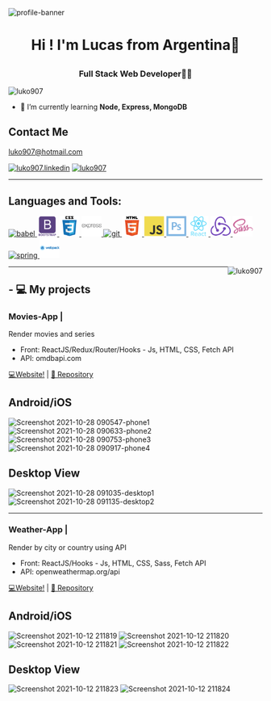 ![profile-banner](https://user-images.githubusercontent.com/48270029/137372452-e68a0299-63da-4e4a-9862-67e08fce402e.png)

###

<h1 align="center">Hi ! I'm Lucas from Argentina👋 </h1>

## <h3 align="center">Full Stack Web Developer🚀🚀</h3>

<p align="left"> <img src="https://komarev.com/ghpvc/?username=luko907&label=Profile%20views&color=0e75b6&style=flat" alt="luko907" /> </p>

- 🌱 I’m currently learning **Node, Express, MongoDB**

## Contact Me

luko907@hotmail.com

<p align="left">
<a href="https://www.linkedin.com/in/lucas-kochjs/" target="blank"><img align="center" src="https://raw.githubusercontent.com/rahuldkjain/github-profile-readme-generator/master/src/images/icons/Social/linked-in-alt.svg" alt="luko907.linkedin" height="30" width="40" /></a>
<a href="https://www.facebook.com/LucassKoch/" target="blank"><img align="center" src="https://raw.githubusercontent.com/rahuldkjain/github-profile-readme-generator/master/src/images/icons/Social/facebook.svg" alt="luko907" height="30" width="40" /></a>
</p>

---

## Languages and Tools:

<p align="left"> <a href="https://babeljs.io/" target="_blank"> <img src="https://www.vectorlogo.zone/logos/babeljs/babeljs-icon.svg" alt="babel" width="40" height="40"/> </a> <a href="https://getbootstrap.com" target="_blank"> <img src="https://raw.githubusercontent.com/devicons/devicon/master/icons/bootstrap/bootstrap-plain-wordmark.svg" alt="bootstrap" width="40" height="40"/> </a> <a href="https://www.w3schools.com/css/" target="_blank"> <img src="https://raw.githubusercontent.com/devicons/devicon/master/icons/css3/css3-original-wordmark.svg" alt="css3" width="40" height="40"/> </a> <a href="https://expressjs.com" target="_blank"> <img src="https://raw.githubusercontent.com/devicons/devicon/master/icons/express/express-original-wordmark.svg" alt="express" width="40" height="40"/> </a> <a href="https://git-scm.com/" target="_blank"> <img src="https://www.vectorlogo.zone/logos/git-scm/git-scm-icon.svg" alt="git" width="40" height="40"/> </a> <a href="https://www.w3.org/html/" target="_blank"> <img src="https://raw.githubusercontent.com/devicons/devicon/master/icons/html5/html5-original-wordmark.svg" alt="html5" width="40" height="40"/> </a> <a href="https://developer.mozilla.org/en-US/docs/Web/JavaScript" target="_blank"> <img src="https://raw.githubusercontent.com/devicons/devicon/master/icons/javascript/javascript-original.svg" alt="javascript" width="40" height="40"/> </a> <a href="https://www.photoshop.com/en" target="_blank"> <img src="https://raw.githubusercontent.com/devicons/devicon/master/icons/photoshop/photoshop-line.svg" alt="photoshop" width="40" height="40"/> </a> <a href="https://reactjs.org/" target="_blank"> <img src="https://raw.githubusercontent.com/devicons/devicon/master/icons/react/react-original-wordmark.svg" alt="react" width="40" height="40"/> </a> <a href="https://redux.js.org" target="_blank"> <img src="https://raw.githubusercontent.com/devicons/devicon/master/icons/redux/redux-original.svg" alt="redux" width="40" height="40"/> </a> <a href="https://sass-lang.com" target="_blank"> <img src="https://raw.githubusercontent.com/devicons/devicon/master/icons/sass/sass-original.svg" alt="sass" width="40" height="40"/> </a> <a href="https://spring.io/" target="_blank"> <img src="https://www.vectorlogo.zone/logos/springio/springio-icon.svg" alt="spring" width="40" height="40"/> </a> <a href="https://webpack.js.org" target="_blank"> <img src="https://raw.githubusercontent.com/devicons/devicon/d00d0969292a6569d45b06d3f350f463a0107b0d/icons/webpack/webpack-original-wordmark.svg" alt="webpack" width="40" height="40"/> </a> </p>

<p><img align="right" src="https://github-readme-stats.vercel.app/api/top-langs?username=luko907&show_icons=true&locale=en&layout=compact" alt="luko907" /></p>

---

## - 💻 My projects

### Movies-App |

Render movies and series

- Front: ReactJS/Redux/Router/Hooks - Js, HTML, CSS, Fetch API
- API: omdbapi.com

<a href="https://movies-app-lk.netlify.app"> 💻Website!<a/> | <a href="https://github.com/luko907/moviesApp"> 📲 Repository</a>

## Android/iOS

![Screenshot 2021-10-28 090547-phone1](https://user-images.githubusercontent.com/48270029/139264934-b3519a55-d23e-4d2a-b326-5512d6b9149c.png)
![Screenshot 2021-10-28 090633-phone2](https://user-images.githubusercontent.com/48270029/139260572-eef0c194-b06e-40f0-9dea-9616e8ed546e.png)
![Screenshot 2021-10-28 090753-phone3](https://user-images.githubusercontent.com/48270029/139260578-c8ae8a6d-2605-463d-9091-1cc13ad26642.png)
![Screenshot 2021-10-28 090917-phone4](https://user-images.githubusercontent.com/48270029/139260580-4bbd89e1-a2d9-41b6-93c6-ddfe5ed49292.png)

## Desktop View

![Screenshot 2021-10-28 091035-desktop1](https://user-images.githubusercontent.com/48270029/139260583-9f6ebd59-abb6-4162-b29f-48e6f56103e7.png)
![Screenshot 2021-10-28 091135-desktop2](https://user-images.githubusercontent.com/48270029/139260594-a8143fce-c30f-4c6d-9361-815543d4690c.png)
************  
### Weather-App |

Render by city or country using API

- Front: ReactJS/Hooks - Js, HTML, CSS, Sass, Fetch API
- API: openweathermap.org/api

<a href="https://weather-app-lk.netlify.app"> 💻Website!<a/> | <a href="https://github.com/luko907/weather-app"> 📲 Repository</a>

## Android/iOS

![Screenshot 2021-10-12 211819](https://user-images.githubusercontent.com/48270029/137373166-9aa32667-0034-415a-b4ac-1da4672eb4e9.png)
![Screenshot 2021-10-12 211820](https://user-images.githubusercontent.com/48270029/137373170-8f72ae50-7391-4599-b05f-f8bbfd4a90a5.png)
![Screenshot 2021-10-12 211821](https://user-images.githubusercontent.com/48270029/137373175-7cc851e1-efa6-4256-a4f1-bb0dce57603c.png)
![Screenshot 2021-10-12 211822](https://user-images.githubusercontent.com/48270029/137373177-fff46632-9d7c-411d-bf4b-3cb3cbe37ad0.png)

## Desktop View

![Screenshot 2021-10-12 211823](https://user-images.githubusercontent.com/48270029/137373179-f1579412-bd7c-48e3-afcb-d2dc359cf310.png)
![Screenshot 2021-10-12 211824](https://user-images.githubusercontent.com/48270029/137373182-bd65ec6a-045c-47b5-ae75-1110709251ca.png)
